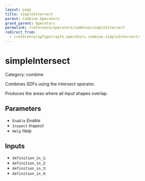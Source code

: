 ```yaml
---
layout: page
title: simpleIntersect
parent: Combine Operators
grand_parent: Operators
permalink: /reference/operators/combine/simpleIntersect
redirect_from:
  - /reference/opType/raytk.operators.combine.simpleIntersect/
---
```


# simpleIntersect

Category: combine



Combines SDFs using the intersect operator.

Produces the areas where all input shapes overlap.

## Parameters

* `Enable` *Enable*
* `Inspect` *Inspect*
* `Help` *Help*

## Inputs

* `definition_in_1`: 
* `definition_in_2`: 
* `definition_in_3`: 
* `definition_in_4`: 